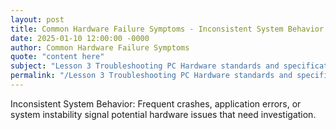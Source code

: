 ```yaml
---
layout: post
title: Common Hardware Failure Symptoms - Inconsistent System Behavior
date: 2025-01-10 12:00:00 -0000
author: Common Hardware Failure Symptoms
quote: "content here"
subject: "Lesson 3 Troubleshooting PC Hardware standards and specifications"
permalink: "/Lesson 3 Troubleshooting PC Hardware standards and specifications/Common Hardware Failure Symptoms/Common Hardware Failure Symptoms - Inconsistent System Behavior"
---
```


Inconsistent System Behavior: Frequent crashes, application errors, or system instability signal potential hardware issues that need investigation.
